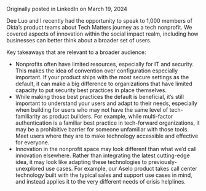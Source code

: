 Originally posted in LinkedIn on March 19, 2024

Dee Luo and I recently had the opportunity to speak to 1,000 members of Okta’s product teams about Tech Matters journey as a tech nonprofit. We covered aspects of innovation within the social impact realm, including how businesses can better think about a broader set of users.

Key takeaways that are relevant to a broader audience:
- Nonprofits often have limited resources, especially for IT and security. This makes the idea of convention over configuration especially important. If your product ships with the most secure settings as the default, it can make a big difference to organizations that have limited capacity to put security best practices in place themselves.
- While making those best practices the default is beneficial, it’s still important to understand your users and adapt to their needs, especially when building for users who may not have the same level of tech-familiarity as product builders. For example, while multi-factor authentication is a familiar best practice in tech-forward organizations, it may be a prohibitive barrier for someone unfamiliar with those tools. Meet users where they are to make technology accessible and effective for everyone.
- Innovation in the nonprofit space may look different than what we’d call innovation elsewhere. Rather than integrating the latest cutting-edge idea, it may look like adapting these technologies to previously-unexplored use cases. For example, our Aselo product takes call center technology built with the typical sales and support use cases in mind, and instead applies it to the very different needs of crisis helplines.
